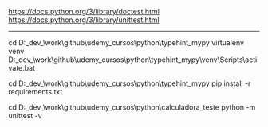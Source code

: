 https://docs.python.org/3/library/doctest.html
https://docs.python.org/3/library/unittest.html

---
cd D:\_dev_\work\github\udemy_cursos\python\typehint_mypy
virtualenv venv
D:\_dev_\work\github\udemy_cursos\python\typehint_mypy\venv\Scripts\activate.bat


cd D:\_dev_\work\github\udemy_cursos\python\typehint_mypy
pip install -r requirements.txt


cd D:\_dev_\work\github\udemy_cursos\python\calculadora_teste
python -m unittest -v

